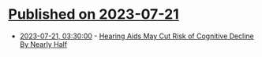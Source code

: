 # [Published on 2023-07-21](index.md)

* [2023-07-21, 03:30:00](https://science.slashdot.org/story/23/07/20/2136207/hearing-aids-may-cut-risk-of-cognitive-decline-by-nearly-half?utm_source=rss1.0mainlinkanon&utm_medium=feed) - [Hearing Aids May Cut Risk of Cognitive Decline By Nearly Half](https://science.slashdot.org/story/23/07/20/2136207/hearing-aids-may-cut-risk-of-cognitive-decline-by-nearly-half?utm_source=rss1.0mainlinkanon&utm_medium=feed)
